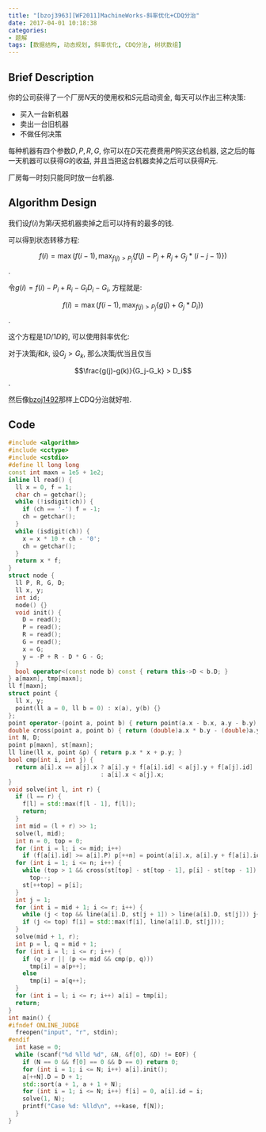 ```yaml
---
title: "[bzoj3963][WF2011]MachineWorks-斜率优化+CDQ分治"
date: 2017-04-01 10:18:38
categories: 
- 题解
tags: [数据结构, 动态规划, 斜率优化, CDQ分治, 树状数组]
---
```


## Brief Description

你的公司获得了一个厂房$N$天的使用权和$S$元启动资金, 每天可以作出三种决策:

* 买入一台新机器
* 卖出一台旧机器
* 不做任何决策

每种机器有四个参数$D, P, R, G$, 你可以在$D$天花费费用$P$购买这台机器, 这之后的每一天机器可以获得$G$的收益, 并且当把这台机器卖掉之后可以获得$R$元.

厂房每一时刻只能同时放一台机器.

<!--more-->



## Algorithm Design

我们设$f(i)$为第$i$天把机器卖掉之后可以持有的最多的钱.

可以得到状态转移方程:

$$f(i) = \max(f(i-1), \max_{f(j)>P_j} \{f(j)-P_j+R_j+G_j*(i-j-1)\})$$.

令$g(i) = f(i)-P_i+R_i-G_iD_i-G_i$, 方程就是:

$$f(i) = \max(f(i-1), \max_{f(j)>P_j}\{g(j)+G_j*D_i\})$$.

这个方程是$1D/1D$的, 可以使用斜率优化:

对于决策$j$和$k$, 设$G_j > G_k$, 那么决策$j$优当且仅当

$$\frac{g(j)-g(k)}{G_j-G_k} > D_i$$.

然后像[bzoj1492](2017/03/31/bzoj1492/)那样上CDQ分治就好啦.

## Code

```c++
#include <algorithm>
#include <cctype>
#include <cstdio>
#define ll long long
const int maxn = 1e5 + 1e2;
inline ll read() {
  ll x = 0, f = 1;
  char ch = getchar();
  while (!isdigit(ch)) {
    if (ch == '-') f = -1;
    ch = getchar();
  }
  while (isdigit(ch)) {
    x = x * 10 + ch - '0';
    ch = getchar();
  }
  return x * f;
}
struct node {
  ll P, R, G, D;
  ll x, y;
  int id;
  node() {}
  void init() {
    D = read();
    P = read();
    R = read();
    G = read();
    x = G;
    y = -P + R - D * G - G;
  }
  bool operator<(const node b) const { return this->D < b.D; }
} a[maxn], tmp[maxn];
ll f[maxn];
struct point {
  ll x, y;
  point(ll a = 0, ll b = 0) : x(a), y(b) {}
};
point operator-(point a, point b) { return point(a.x - b.x, a.y - b.y); }
double cross(point a, point b) { return (double)a.x * b.y - (double)a.y * b.x; }
int N, D;
point p[maxn], st[maxn];
ll line(ll x, point &p) { return p.x * x + p.y; }
bool cmp(int i, int j) {
  return a[i].x == a[j].x ? a[i].y + f[a[i].id] < a[j].y + f[a[j].id]
                          : a[i].x < a[j].x;
}
void solve(int l, int r) {
  if (l == r) {
    f[l] = std::max(f[l - 1], f[l]);
    return;
  }
  int mid = (l + r) >> 1;
  solve(l, mid);
  int n = 0, top = 0;
  for (int i = l; i <= mid; i++)
    if (f[a[i].id] >= a[i].P) p[++n] = point(a[i].x, a[i].y + f[a[i].id]);
  for (int i = 1; i <= n; i++) {
    while (top > 1 && cross(st[top] - st[top - 1], p[i] - st[top - 1]) >= 0)
      top--;
    st[++top] = p[i];
  }
  int j = 1;
  for (int i = mid + 1; i <= r; i++) {
    while (j < top && line(a[i].D, st[j + 1]) > line(a[i].D, st[j])) j++;
    if (j <= top) f[i] = std::max(f[i], line(a[i].D, st[j]));
  }
  solve(mid + 1, r);
  int p = l, q = mid + 1;
  for (int i = l; i <= r; i++) {
    if (q > r || (p <= mid && cmp(p, q)))
      tmp[i] = a[p++];
    else
      tmp[i] = a[q++];
  }
  for (int i = l; i <= r; i++) a[i] = tmp[i];
  return;
}
int main() {
#ifndef ONLINE_JUDGE
  freopen("input", "r", stdin);
#endif
  int kase = 0;
  while (scanf("%d %lld %d", &N, &f[0], &D) != EOF) {
    if (N == 0 && f[0] == 0 && D == 0) return 0;
    for (int i = 1; i <= N; i++) a[i].init();
    a[++N].D = D + 1;
    std::sort(a + 1, a + 1 + N);
    for (int i = 1; i <= N; i++) f[i] = 0, a[i].id = i;
    solve(1, N);
    printf("Case %d: %lld\n", ++kase, f[N]);
  }
}

```

